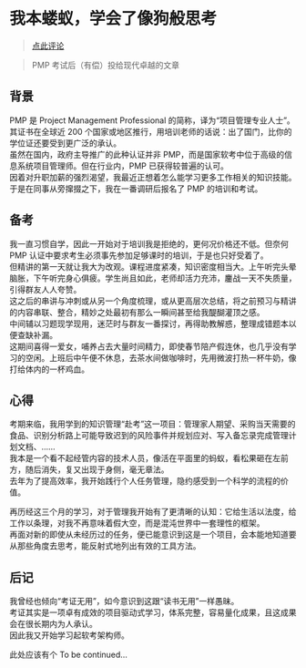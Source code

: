 # 我本蝼蚁，学会了像狗般思考

> [点此评论](https://github.com/cf020031308/cf020031308.github.io/issues/8)

> PMP 考试后（有偿）投给现代卓越的文章

## 背景

PMP 是 Project Management Professional 的简称，译为“项目管理专业人士”。其证书在全球近 200 个国家或地区推行，用培训老师的话说：出了国门，比你的学位证还要受到更广泛的承认。  
虽然在国内，政府主导推广的此种认证并非 PMP，而是国家软考中位于高级的信息系统项目管理师。但在行业内，PMP 已获得较普遍的认可。  
因着对升职加薪的强烈渴望，我最近正想着怎么能学习更多工作相关的知识技能。于是在同事从旁撺掇之下，我在一番调研后报名了 PMP 的培训和考试。

## 备考

我一直习惯自学，因此一开始对于培训我是拒绝的，更何况价格还不低。但奈何 PMP 认证中要求考生必须事先参加足够课时的培训，于是也只好受着了。  
但精讲的第一天就让我大为改观。课程进度紧凑，知识密度相当大。上午听完头晕脑胀，下午听完身心俱疲。学生尚且如此，老师却活力充沛，鏖战一天不失质量，引得群友人人夸赞。  
这之后的串讲与冲刺或从另一个角度梳理，或从更高层次总结，将之前预习与精讲的内容串联、整合，精妙之处最初有那么一瞬间甚至给我醍醐灌顶之感。  
中间辅以习题现学现用，迷茫时与群友一番探讨，再得助教解惑，整理成错题本以便查缺补漏。  
这期间喜得一爱女，哺养占去大量时间精力，即使春节陪产假连休，也几乎没有学习的空闲。上班后中午便不休息，去茶水间做咖啡时，先用微波打热一杯牛奶，像打给体内的一杯鸡血。

## 心得

考期来临，我用学到的知识管理“赴考”这一项目：管理家人期望、采购当天需要的食品、识别分析路上可能导致迟到的风险事件并规划应对、写入备忘录完成管理计划文档、……  
我本是一个看不起经管内容的技术人员，像活在平面里的蚂蚁，看松果砸在左前方，随后消失，复又出现于身侧，毫无章法。  
去年为了提高效率，我开始践行个人任务管理，隐约感受到一个科学的流程的价值。

再历经这三个月的学习，对于管理我开始有了更清晰的认知：它给生活以法度，给工作以条理，对我不再意味着假大空，而是混沌世界中一套理性的框架。  
再面对新的即使从未经历过的任务，便已能意识到这是一个项目，会本能地知道要从那些角度去思考，能反射式地列出有效的工具方法。

## 后记

我曾经也倾向“考证无用”，如今意识到这跟“读书无用”一样愚昧。  
考证其实是一项卓有成效的项目驱动式学习，体系完整，容易量化成果，且这成果会在很长期内为人承认。  
因此我又开始学习起软考架构师。

此处应该有个 To be continued…
